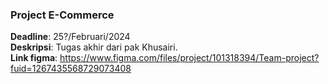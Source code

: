 ### Project E-Commerce
**Deadline**: 25?/Februari/2024<br>
**Deskripsi**: Tugas akhir dari pak Khusairi.<br>
**Link figma**: https://www.figma.com/files/project/101318394/Team-project?fuid=1267435568729073408<br>
